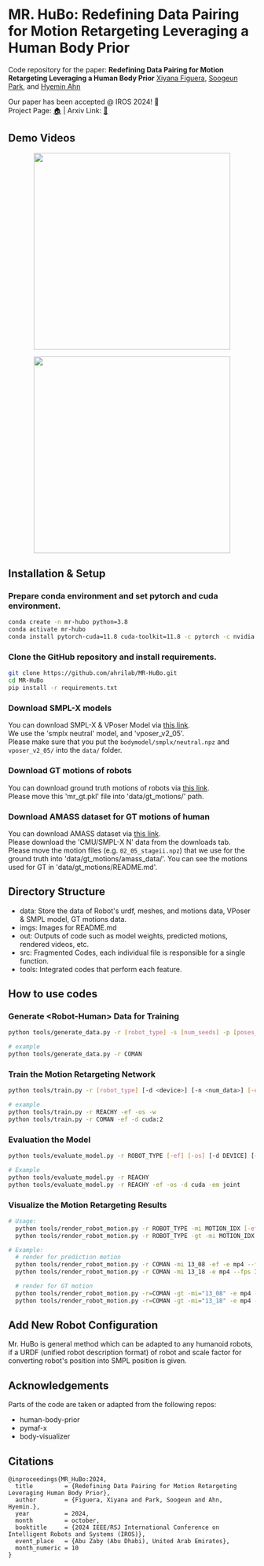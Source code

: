 # MR. HuBo: Redefining Data Pairing for Motion Retargeting Leveraging a Human Body Prior

Code repository for the paper:
**Redefining Data Pairing for Motion Retargeting Leveraging a Human Body Prior**
[Xiyana Figuera](https://github.com/xiyanafiguera), [Soogeun Park](https://github.com/bwmelon97), and [Hyemin Ahn](https://hyeminahn.oopy.io)

Our paper has been accepted @ IROS 2024! 🎉 \
Project Page: [🏠](https://sites.google.com/view/mr-hubo/home) | Arxiv Link: [📄]()

<!-- TODO: 페이퍼 Arxiv 링크, 웹사이트 링크 등 추가하기 -->

## Demo Videos
<p align="center">
<img src="./imgs/1_baseline.gif" height="400" />
</p>
<p align="center">
<img src="./imgs/4_Reachy.gif" height="400" />
</p>

## Installation & Setup
### Prepare conda environment and set pytorch and cuda environment.
```bash
conda create -n mr-hubo python=3.8
conda activate mr-hubo
conda install pytorch-cuda=11.8 cuda-toolkit=11.8 -c pytorch -c nvidia  # change the cuda version to match the version on your computer
```

### Clone the GitHub repository and install requirements.

```bash
git clone https://github.com/ahrilab/MR-HuBo.git
cd MR-HuBo
pip install -r requirements.txt
```

### Download SMPL-X models
  
  You can download SMPL-X & VPoser Model via [this link](https://smpl-x.is.tue.mpg.de/download.php).\
  We use the 'smplx neutral' model, and 'vposer_v2_05'.\
  Please make sure that you put the `bodymodel/smplx/neutral.npz` and `vposer_v2_05/` into the `data/` folder.

### Download GT motions of robots

  You can download ground truth motions of robots via [this link](https://drive.google.com/file/d/10V06RXFEpKfnt00iGE1qXnCQDbsODUqK/view?usp=sharing).\
  Please move this 'mr_gt.pkl' file into 'data/gt_motions/' path.

### Download AMASS dataset for GT motions of human

  You can download AMASS dataset via [this link](https://amass.is.tue.mpg.de/index.html).\
  Please download the 'CMU/SMPL-X N' data from the downloads tab.\
  Please move the motion files (e.g. `02_05_stageii.npz`) that we use for the ground truth into 'data/gt_motions/amass_data/'. You can see the motions used for GT in 'data/gt_motions/README.md'.

<!-- TODO: Add 'data/' directory structure -->

## Directory Structure
- data: Store the data of Robot's urdf, meshes, and motions data, VPoser & SMPL model, GT motions data.
- imgs: Images for README.md
- out: Outputs of code such as model weights, predicted motions, rendered videos, etc.
- src: Fragmented Codes, each individual file is responsible for a single function.
- tools: Integrated codes that perform each feature.


## How to use codes

### Generate \<Robot-Human\> Data for Training

```bash
python tools/generate_data.py -r [robot_type] -s [num_seeds] -p [poses_per_seed] -d [device] -i [restart_idx]

# example
python tools/generate_data.py -r COMAN
```


### Train the Motion Retargeting Network

```bash
python tools/train.py -r [robot_type] [-d <device>] [-n <num_data>] [-ef] [-os] [-w]

# example
python tools/train.py -r REACHY -ef -os -w
python tools/train.py -r COMAN -ef -d cuda:2
```

### Evaluation the Model

```bash
python tools/evaluate_model.py -r ROBOT_TYPE [-ef] [-os] [-d DEVICE] [-em EVALUATE_MODE]

# Example
python tools/evaluate_model.py -r REACHY
python tools/evaluate_model.py -r REACHY -ef -os -d cuda -em joint
```

### Visualize the Motion Retargeting Results

```bash
# Usage:
  python tools/render_robot_motion.py -r ROBOT_TYPE -mi MOTION_IDX [-ef] -e EXTENTION --fps FPS [-s]  # for pred_motion
  python tools/render_robot_motion.py -r ROBOT_TYPE -gt -mi MOTION_IDX -e EXTENTION --fps FPS [-s]    # for gt_motion

# Example:
  # render for prediction motion
  python tools/render_robot_motion.py -r COMAN -mi 13_08 -ef -e mp4 --fps 120 -s
  python tools/render_robot_motion.py -r COMAN -mi 13_18 -e mp4 --fps 120 -s

  # render for GT motion
  python tools/render_robot_motion.py -r=COMAN -gt -mi="13_08" -e mp4 --fps 120 -s
  python tools/render_robot_motion.py -r=COMAN -gt -mi="13_18" -e mp4 --fps 120
```

## Add New Robot Configuration
Mr. HuBo is general method which can be adapted to any humanoid robots, if a URDF (unified robot description format) of robot and scale factor for converting robot's position into SMPL position is given.

<!-- # TODO: 다른 로봇에 대한 데이터를 만들기 위한 방법 추가하기 -->



## Acknowledgements
Parts of the code are taken or adapted from the following repos:
<!-- TODO: Add items & link -->
- human-body-prior
- pymaf-x
- body-visualizer
<!-- Reachy 코드? -->

## Citations
```bibtext
@inproceedings{MR_HuBo:2024,
  title         = {Redefining Data Pairing for Motion Retargeting Leveraging Human Body Prior},
  author        = {Figuera, Xiyana and Park, Soogeun and Ahn, Hyemin.},
  year          = 2024,
  month         = october,
  booktitle     = {2024 IEEE/RSJ International Conference on Intelligent Robots and Systems (IROS)},
  event_place   = {Abu Zaby (Abu Dhabi), United Arab Emirates},
  month_numeric = 10
}
```

